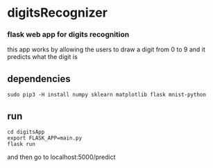 # digitsRecognizer
### flask web app for digits recognition
this app works by allowing the users to draw a digit from 0 to 9 and it predicts what the digit is

## dependencies
```shell
sudo pip3 -H install numpy sklearn matplotlib flask mnist-python
```

## run
```shell
cd digitsApp
export FLASK_APP=main.py
flask run
```
and then go to localhost:5000/predict
